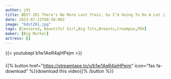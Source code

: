 ```yaml
---
author: j91
title: BDST-201 There’s No More Last Train, So I’m Going To Do A Lot /// I Can’t Help But Shoot 4 Times With An Orgasm Face At Close Range!
date: 2023-07-22T00:50:00Z
image: "bdst201.jpg"
tags: [Censored, Beautiful Girl,Big Tits,Breasts,Creampie,POV]
maker: [Big Morkal]
actress: []
---
```



{{< youtubepl b1w1AeR4ajHPejm >}}
###

{{% button href="https://streamtape.to/v/b1w1AeR4ajHPejm" icon="fas fa-download" %}}download this video{{% /button %}}
